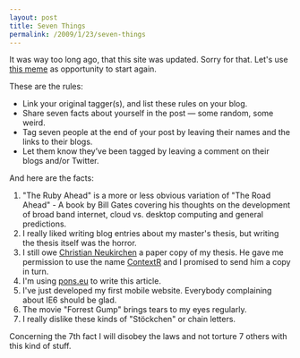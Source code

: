 ```yaml
---
layout: post
title: Seven Things
permalink: /2009/1/23/seven-things
---
```

It was way too long ago, that this site was updated. Sorry for that. Let's use
[this meme](http://upstream-berlin.com/2009/01/22/seven-things/) as opportunity
to start again.

These are the rules:

* Link your original tagger(s), and list these rules on your blog.
* Share seven facts about yourself in the post — some random, some weird.
* Tag seven people at the end of your post by leaving their names and the links
  to their blogs.
* Let them know they’ve been tagged by leaving a comment on their blogs and/or
  Twitter.

And here are the facts:

1. "The Ruby Ahead" is a more or less obvious variation of "The Road Ahead" - A
   book by Bill Gates covering his thoughts on the development of broad band
   internet, cloud vs. desktop computing and general predictions.
2. I really liked writing blog entries about my master's thesis, but writing the
   thesis itself was the horror.
3. I still owe [Christian Neukirchen](http://chneukirchen.org/) a paper copy of
   my thesis. He gave me permission to use the name
   [ContextR](http://www.contextr.org/) and I promised to send him a copy in
   turn.
4. I'm using [pons.eu](http://pons.eu) to write this article.
5. I've just developed my first mobile website. Everybody complaining about IE6
   should be glad.
6. The movie "Forrest Gump" brings tears to my eyes regularly.
7. I really dislike these kinds of "Stöckchen" or chain letters.

Concerning the 7th fact I will disobey the laws and not torture 7 others with
this kind of stuff.
